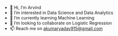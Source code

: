 - 👋 Hi, I’m Arvind
- 👀 I’m interested in Data Science and  Data Analytics
- 🌱 I’m currently learning Machine Learning
- 💞️ I’m looking to collaborate on Logistic Regression
- 📫 Reach me on akumaryadav915@gmail.com

<!---
a0048/a0048 is a ✨ special ✨ repository because its `README.md` (this file) appears on your GitHub profile.
You can click the Preview link to take a look at your changes.
--->
